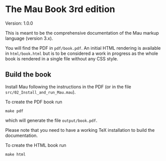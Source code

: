 # The Mau Book 3rd edition

Version: 1.0.0

This is meant to be the comprehensive documentation of the Mau markup language (version 3.x).

You will find the PDF in `pdf/book.pdf`. An initial HTML rendering is available in `html/book.html` but is to be considered a work in progress as the whole book is rendered in a single file without any CSS style.

## Build the book

Install Mau following the instructions in the PDF (or in the file `src/02_Install_and_run_Mau.mau`).

To create the PDF book run

```
make pdf
```

which will generate the file `output/book.pdf`.

Please note that you need to have a working TeX installation to build the documentation.

To create the HTML book run

```
make html
```
